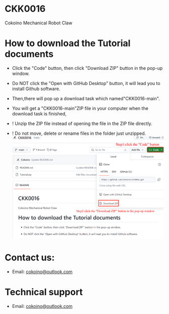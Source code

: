# CKK0016
Cokoino Mechanical Robot Claw
# How to download the Tutorial documents

- Click the "Code" button, then click "Download ZIP" button in the pop-up window. 
- Do NOT click the "Open with GitHub Desktop" button, it will lead you to install Github software.

- Then,there will pop up a download task which named"CKK0016-main". 
- You will get a "CKK0016-main"ZIP file in your computer when the download task is finished,
- ! Unzip the ZIP file instead of opening the file in the ZIP file directly.
- ! Do not move, delete or rename files in the folder just unzipped.
![Image text](https://github.com/Cokoino/Image/blob/main/CKK0016.png)
# Contact us:
- Email: cokoino@outlook.com

# Technical support
- Email: cokoino@outlook.com

